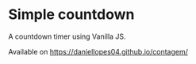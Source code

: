 # Simple countdown

A countdown timer using Vanilla JS.

Available on https://daniellopes04.github.io/contagem/

